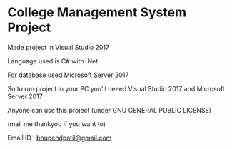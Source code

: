 # College Management System Project

Made project in Visual Studio 2017

Language used is C# with .Net

For database used Microsoft Server 2017

So to run project in your PC you'll neeed Visual Studio 2017 and Microsoft Server 2017

Anyone can use this project (under GNU GENERAL PUBLIC LICENSE)



(mail me thankyou if you want to)

Email ID : bhupendpatil@gmail.com